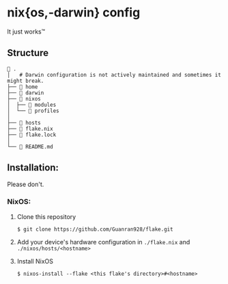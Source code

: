 # nix{os,-darwin} config

It just works™

## Structure

```
 .
│   # Darwin configuration is not actively maintained and sometimes it might break.
├── 󱂵 home
├──  darwin
├──  nixos
│  ├──  modules
│  └──  profiles
│ 
├──  hosts
├──  flake.nix
├──  flake.lock
│
└──  README.md
```

## Installation:

Please don't.

### NixOS:

1. Clone this repository

   `$ git clone https://github.com/Guanran928/flake.git`

2. Add your device's hardware configuration in `./flake.nix` and `./nixos/hosts/<hostname>`

3. Install NixOS

   `$ nixos-install --flake <this flake's directory>#<hostname>`
